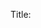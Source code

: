 Title: <title> 

Tags: <tags> 

Link: <link> 

Timestamp:  

Status: 0 - Idea; 1 - Proposed; 2 - Approved; 3 - Planned; 4 - In Work; 5 - Held; 6 - Completed; 7 - Follow-Up; 8 - Canceled; 9 - Closed;  

Seq: <seq> 

Date: <date> 

Code: <code> 

Body:  

